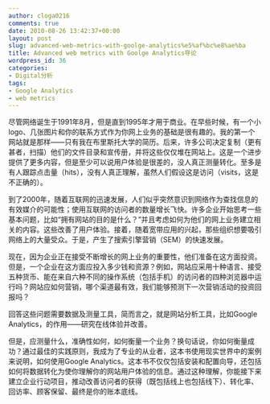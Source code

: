 ```yaml
---
author: cloga0216
comments: true
date: 2010-08-26 13:42:37+00:00
layout: post
slug: advanced-web-metrics-with-goolge-analytics%e5%af%bc%e8%ae%ba
title: Advanced web metrics with Goolge Analytics导论
wordpress_id: 36
categories:
- Digital分析
tags:
- Google Analytics
- web metrics
---
```


尽管网络诞生于1991年8月，但是直到1995年才用于商业。在早些时候，有一个小logo、几张图片和你的联系方式作为你网上业务的基础是很有趣的。我的第一个网站就是那样——只有我在布里斯托大学的简历。后来，许多公司决定复制（更有甚者，扫描）他们的文件目录和宣传册，并将这些仅仅堆在网站上。这是一个进步提供了更多内容，但是至少可以说用户体验是很差的，没人真正测量转化。至多是有人跟踪点击量（hits），没有人真正理解，虽然人们假设这是访问（visits，这是不正确的）。

到了2000年，随着互联网的迅速发展，人们似乎突然意识到网络作为查找信息的有效媒介的可能性；使用互联网的访问者的数量增长飞快。许多企业开始思考一些基本问题，比如“拥有网站的目的是什么？”并且考虑如何为他们的网上业务建立相关的内容。这些改善了用户体验。接着，随着宽带应用的兴起，那些组织想要吸引网络上的大量受众。于是，产生了搜索引擎营销（SEM）的快速发展。

现在，因为企业正在接受不断增长的网上业务的重要性，他们准备在这方面投资。但是，一个企业在这方面应投入多少钱和资源？例如，网站应采用十种语言、接受五种货币、能在来自六种不同的操作系统（包括手机）的访问者的四种浏览器中运行吗？网站应如何营销，哪个渠道最有效，我们能够预测下一次营销活动的投资回报吗？

回答这些问题需要数据及测量工具，简而言之，就是网站分析工具，比如Google Analytics，的作用——研究在线体验并改善。

但是，应测量什么，准确性如何，如何衡量一个业务？换句话说，你如何衡量成功？通过最佳的实践原则，我成为了专业的从业者，这本书使用现实世界中的案例来说明，如何使用Google Analytics。这本书不仅仅包括安装和配置向导，还包括如何将数据转化为使你理解你的网站用户体验的信息。通过这种理解，你能接下来建立企业行动项目，推动改善访问者的获得（既包括线上也包括线下）、转化率、回访率、顾客保留、最终是你的账本底线。
